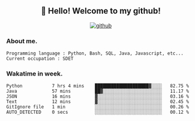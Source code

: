 <h2 align="center">👋 Hello! Welcome to my github! </h2>
<p align="center">
  <a href="https://github.com/usergwen"><img src="https://img.shields.io/badge/GitHub-24292e" alt="github"></a>
</p>

### About me.

```Plain Text
Programming language : Python, Bash, SQL, Java, Javascript, etc...
Current occupation : SDET
```
### Wakatime in week.

<!--START_SECTION:waka-->

```text
Python           7 hrs 4 mins    ████████████████████▓░░░░   82.75 %
Java             57 mins         ██▓░░░░░░░░░░░░░░░░░░░░░░   11.17 %
JSON             16 mins         ▓░░░░░░░░░░░░░░░░░░░░░░░░   03.16 %
Text             12 mins         ▓░░░░░░░░░░░░░░░░░░░░░░░░   02.45 %
GitIgnore file   1 min           ░░░░░░░░░░░░░░░░░░░░░░░░░   00.26 %
AUTO_DETECTED    0 secs          ░░░░░░░░░░░░░░░░░░░░░░░░░   00.12 %
```

<!--END_SECTION:waka-->
